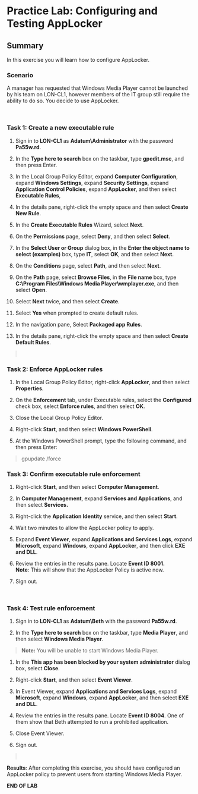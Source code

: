 # Practice Lab: Configuring and Testing AppLocker

## Summary

In this exercise you will learn how to configure AppLocker.

### Scenario

A manager has requested that Windows Media Player cannot be launched by his team
on LON-CL1, however members of the IT group still require the ability to do so.
You decide to use AppLocker.

 

### Task 1: Create a new executable rule

1.  Sign in to **LON-CL1** as **Adatum\\Administrator** with the password
    **Pa55w.rd**.

2.  In the **Type here to search** box on the taskbar, type **gpedit.msc**, and
    then press Enter.

3.  In the Local Group Policy Editor, expand **Computer Configuration**, expand
    **Windows Settings**, expand **Security Settings**, expand **Application
    Control Policies**, expand **AppLocker,** and then select **Executable
    Rules**,

4.  In the details pane, right-click the empty space and then select **Create
    New Rule**.

5.  In the **Create Executable Rules** Wizard, select **Next**.

6.  On the **Permissions** page, select **Deny**, and then select **Select**.

7.  In the **Select User or Group** dialog box, in the **Enter the object name
    to select (examples)** box, type **IT**, select **OK**, and then select
    **Next**.

8.  On the **Conditions** page, select **Path**, and then select **Next**.

9.  On the **Path** page, select **Browse Files**, in the **File name** box,
    type **C:\\Program Files\\Windows Media Player\\wmplayer.exe**, and then
    select **Open**.

10. Select **Next** twice, and then select **Create**.

11. Select **Yes** when prompted to create default rules.

12. In the navigation pane, Select **Packaged app Rules**.

13. In the details pane, right-click the empty space and then select **Create
    Default Rules**.

>    

### Task 2: Enforce AppLocker rules

1.  In the Local Group Policy Editor, right-click **AppLocker**, and then select
    **Properties**.

2.  On the **Enforcement** tab, under Executable rules, select the
    **Configured** check box, select **Enforce rules**, and then select **OK**.

3.  Close the Local Group Policy Editor.

4.  Right-click **Start**, and then select **Windows PowerShell**.

5.  At the Windows PowerShell prompt, type the following command, and then press
    Enter:

>   gpupdate /force


### Task 3: Confirm executable rule enforcement

1.  Right-click **Start**, and then select **Computer Management**.

2.  In **Computer Management**, expand **Services and Applications**, and then
    select **Services.**

3.  Right-click the **Application Identity** service, and then select **Start**.

4.  Wait two minutes to allow the AppLocker policy to apply.

5.  Expand **Event Viewer**, expand **Applications and Services Logs**, expand
    **Microsoft**, expand **Windows**, expand **AppLocker**, and then click
    **EXE and DLL**.

6.  Review the entries in the results pane. Locate **Event ID 8001.**  
    **Note**: This will show that the AppLocker Policy is active now.

7.  Sign out.

   

### Task 4: Test rule enforcement

1.  Sign in to **LON-CL1** as **Adatum\\Beth** with the password **Pa55w.rd**.

2.  In the **Type here to search** box on the taskbar, type **Media Player**,
    and then select **Windows Media Player**.

>   **Note:** You will be unable to start Windows Media Player.

1.  In the **This app has been blocked by your system administrator** dialog
    box, select **Close**.

2.  Right-click **Start**, and then select **Event Viewer**.

3.  In Event Viewer, expand **Applications and Services Logs**, expand
    **Microsoft**, expand **Windows**, expand **AppLocker**, and then select
    **EXE and DLL**.

4.  Review the entries in the results pane. Locate **Event ID 8004**. One of
    them show that Beth attempted to run a prohibited application.

5.  Close Event Viewer.

6.  Sign out.

>    

**Results**: After completing this exercise, you should have configured an
AppLocker policy to prevent users from starting Windows Media Player.

**END OF LAB**